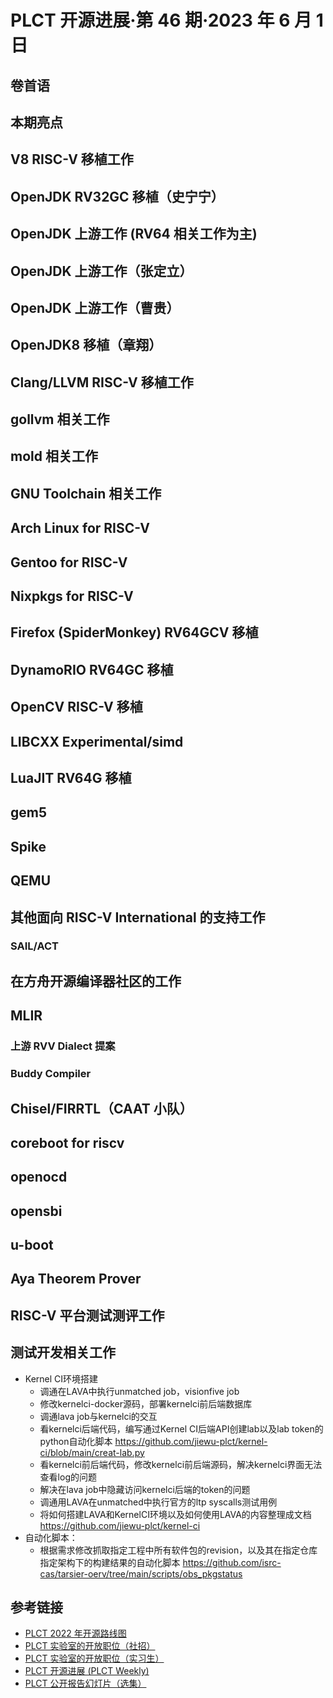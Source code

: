 # PLCT 开源进展·第 46 期·2023 年 6 月 1 日

## 卷首语


## 本期亮点


## V8 RISC-V 移植工作

## OpenJDK RV32GC 移植（史宁宁）

## OpenJDK 上游工作 (RV64 相关工作为主)

## OpenJDK 上游工作（张定立）

## OpenJDK 上游工作（曹贵）

## OpenJDK8 移植（章翔）

## Clang/LLVM RISC-V 移植工作

## gollvm 相关工作

## mold 相关工作

## GNU Toolchain 相关工作

## Arch Linux for RISC-V

## Gentoo for RISC-V

## Nixpkgs for RISC-V

## Firefox (SpiderMonkey) RV64GCV 移植

## DynamoRIO RV64GC 移植

## OpenCV RISC-V 移植

## LIBCXX Experimental/simd

## LuaJIT RV64G 移植

## gem5

## Spike

## QEMU

## 其他面向 RISC-V International 的支持工作

### SAIL/ACT

## 在方舟开源编译器社区的工作

## MLIR

### 上游 RVV Dialect 提案


### Buddy Compiler


## Chisel/FIRRTL（CAAT 小队）

## coreboot for riscv

## openocd

## opensbi

## u-boot

## Aya Theorem Prover

## RISC-V 平台测试测评工作

## 测试开发相关工作
- Kernel CI环境搭建
  - 调通在LAVA中执行unmatched job，visionfive job
  - 修改kernelci-docker源码，部署kernelci前后端数据库
  - 调通lava job与kernelci的交互
  - 看kernelci后端代码，编写通过Kernel CI后端API创建lab以及lab token的python自动化脚本 https://github.com/jiewu-plct/kernel-ci/blob/main/creat-lab.py
  - 看kernelci前后端代码，修改kernelci前后端源码，解决kernelci界面无法查看log的问题
  - 解决在lava job中隐藏访问kernelci后端的token的问题
  - 调通用LAVA在unmatched中执行官方的ltp syscalls测试用例
  - 将如何搭建LAVA和KernelCI环境以及如何使用LAVA的内容整理成文档 https://github.com/jiewu-plct/kernel-ci
- 自动化脚本：
  - 根据需求修改抓取指定工程中所有软件包的revision，以及其在指定仓库指定架构下的构建结果的自动化脚本 https://github.com/isrc-cas/tarsier-oerv/tree/main/scripts/obs_pkgstatus

## 参考链接

- [PLCT 2022 年开源路线图](https://github.com/plctlab/PLCT-Weekly/blob/master/PLCT-Roadmap-2022.md)
- [PLCT 实验室的开放职位（社招）](https://github.com/plctlab/PLCT-Weekly/blob/master/Jobs.md)
- [PLCT 实验室的开放职位（实习生）](https://github.com/plctlab/weloveinterns/blob/master/open-internships.md)
- [PLCT 开源进展 (PLCT Weekly)](https://github.com/isrc-cas/PLCT-Weekly)
- [PLCT 公开报告幻灯片（选集）](https://github.com/isrc-cas/PLCT-Open-Reports)
